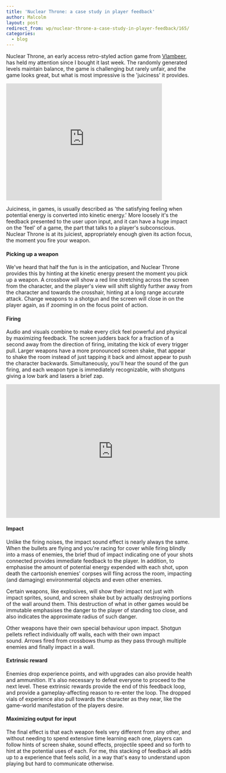 ```yaml
---
title: 'Nuclear Throne: a case study in player feedback'
author: Malcolm
layout: post
redirect_from: wp/nuclear-throne-a-case-study-in-player-feedback/165/
categories:
  - blog
---
```


Nuclear Throne, an early access retro-styled action game from [Vlambeer][1], has held my attention since I bought it last week. The randomly generated levels maintain balance, the game is challenging but rarely unfair, and the game looks great, but what is most impressive is the 'juiciness' it provides.

<iframe width="420" height="315" src="https://www.youtube.com/embed/xn46bj4r0so" frameborder="0" allowfullscreen></iframe>

Juiciness, in games, is usually described as 'the satisfying feeling when potential energy is converted into kinetic energy.' More loosely it's the feedback presented to the user upon input, and it can have a huge impact on the 'feel' of a game, the part that talks to a player's subconscious. Nuclear Throne is at its juiciest, appropriately enough given its action focus, the moment you fire your weapon.

#### Picking up a weapon

We've heard that half the fun is in the anticipation, and Nuclear Throne provides this by hinting at the kinetic energy present the moment you pick up a weapon. A crossbow will show a red line stretching across the screen from the character, and the player's view will shift slightly further away from the character and towards the crosshair, hinting at a long range accurate attack. Change weapons to a shotgun and the screen will close in on the player again, as if zooming in on the focus point of action.

#### Firing

Audio and visuals combine to make every click feel powerful and physical by maximizing feedback. The screen judders back for a fraction of a second away from the direction of firing, imitating the kick of every trigger pull. Larger weapons have a more pronounced screen shake, that appear to shake the room instead of just tapping it back and almost appear to push the character backwards. Simultaneously, you'll hear the sound of the gun firing, and each weapon type is immediately recognizable, with shotguns giving a low bark and lasers a brief zap.

<iframe src="http://gfycat.com/ifr/ArtisticCarelessAkitainu" frameborder="0" scrolling="no" width="576" height="360" style="-webkit-backface-visibility: hidden;-webkit-transform: scale(1);" ></iframe>

#### Impact

Unlike the firing noises, the impact sound effect is nearly always the same. When the bullets are flying and you're racing for cover while firing blindly into a mass of enemies, the brief thud of impact indicating one of your shots connected provides immediate feedback to the player. In addition, to emphasise the amount of potential energy expended with each shot, upon death the cartoonish enemies' corpses will fling across the room, impacting (and damaging) environmental objects and even other enemies.

Certain weapons, like explosives, will show their impact not just with impact sprites, sound, and screen shake but by actually destroying portions of the wall around them. This destruction of what in other games would be immutable emphasises the danger to the player of standing too close, and also indicates the approximate radius of such danger.

Other weapons have their own special behaviour upon impact. Shotgun pellets reflect individually off walls, each with their own impact sound. Arrows fired from crossbows thump as they pass through multiple enemies and finally impact in a wall.

#### Extrinsic reward

Enemies drop experience points, and with upgrades can also provide health and ammunition. It's also necessary to defeat everyone to proceed to the next level. These extrinsic rewards provide the end of this feedback loop, and provide a gameplay-affecting reason to re-enter the loop. The dropped vials of experience also pull towards the character as they near, like the game-world manifestation of the players desire.

#### Maximizing output for input

The final effect is that each weapon feels very different from any other, and without needing to spend extensive time learning each one, players can follow hints of screen shake, sound effects, projectile speed and so forth to hint at the potential uses of each. For me, this stacking of feedback all adds up to a experience that feels *solid,* in a way that's easy to understand upon playing but hard to communicate otherwise.

[1]: http://www.vlambeer.com/